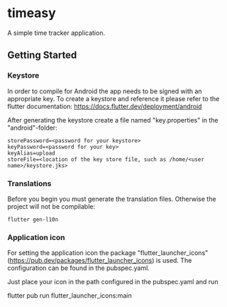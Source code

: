 # timeasy

A simple time tracker application.

## Getting Started

### Keystore

In order to compile for Android the app needs to be signed with an appropriate key. To create a keystore and reference it please refer to the flutter documentation: https://docs.flutter.dev/deployment/android

After generating the keystore create a file named "key.properties" in the "android"-folder:

    storePassword=<password for your keystore>
    keyPassword=<password for your key>
    keyAlias=upload
    storeFile=<location of the key store file, such as /home/<user name>/keystore.jks>

### Translations

Before you begin you must generate the translation files. Otherwise the project will not be compilable:

    flutter gen-l10n

### Application icon

For setting the application icon the package "flutter_launcher_icons"
(https://pub.dev/packages/flutter_launcher_icons) is used. The configuration can be found in the
pubspec.yaml.

Just place your icon in the path configured in the pubspec.yaml and run

flutter pub run flutter_launcher_icons:main

